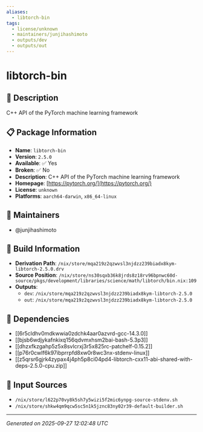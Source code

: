 ```yaml
---
aliases:
  - libtorch-bin
tags:
  - license/unknown
  - maintainers/junjihashimoto
  - outputs/dev
  - outputs/out
---
```


# libtorch-bin

## 📝 Description

C++ API of the PyTorch machine learning framework

## 📋 Package Information

- **Name**: `libtorch-bin`
- **Version**: `2.5.0`
- **Available**: ✅ Yes
- **Broken**: ✅ No
- **Description**: C++ API of the PyTorch machine learning framework
- **Homepage**: [https://pytorch.org/](https://pytorch.org/)
- **License**: `unknown`
- **Platforms**: `aarch64-darwin`, `x86_64-linux`
## 👥 Maintainers

- @junjihashimoto


## 🔧 Build Information

- **Derivation Path**: `/nix/store/mqa219z2qzwvsl3njdzz239biadx8kym-libtorch-2.5.0.drv`
- **Source Position**: `/nix/store/ns30sqxb36k8jrds8z18rv96bpnwc60d-source/pkgs/development/libraries/science/math/libtorch/bin.nix:109`
- **Outputs**:
  - `dev`:  `/nix/store/mqa219z2qzwvsl3njdzz239biadx8kym-libtorch-2.5.0`
  - `out`:  `/nix/store/mqa219z2qzwvsl3njdzz239biadx8kym-libtorch-2.5.0`

## 🔗 Dependencies

- [[6r5cldhv0mdkwwia0zdchk4aar0azvrd-gcc-14.3.0]]
- [[bjsb6wdjykafnkixq156qdvmxhsm2bai-bash-5.3p3]]
- [[dhzxfkzgahp5z5x8svlcrxj3r5x825rc-patchelf-0.15.2]]
- [[p76r0cwlf6k97ibprrpfd8xw0r8wc3nx-stdenv-linux]]
- [[z5qrsr6gjrk4zypax4j4ph5p8ci04pd4-libtorch-cxx11-abi-shared-with-deps-2.5.0-cpu.zip]]

## 📁 Input Sources

- `/nix/store/l622p70vy8k5sh7y5wizi5f2mic6ynpg-source-stdenv.sh`
- `/nix/store/shkw4qm9qcw5sc5n1k5jznc83ny02r39-default-builder.sh`

---
*Generated on 2025-09-27 12:02:48 UTC*
